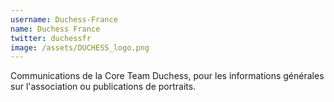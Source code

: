 ```yaml
---
username: Duchess-France
name: Duchess France
twitter: duchessfr
image: /assets/DUCHESS_logo.png
---
```


Communications de la Core Team Duchess, pour les informations générales sur l'association ou publications de portraits.